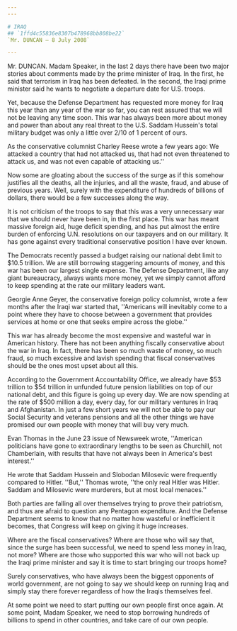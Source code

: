 ```yaml
---
---

# IRAQ
## `1ffd4c55836e8307b478968bb808be22`
`Mr. DUNCAN — 8 July 2008`

---
```



Mr. DUNCAN. Madam Speaker, in the last 2 days there have been two 
major stories about comments made by the prime minister of Iraq. In the 
first, he said that terrorism in Iraq has been defeated. In the second, 
the Iraqi prime minister said he wants to negotiate a departure date 
for U.S. troops.

Yet, because the Defense Department has requested more money for Iraq 
this year than any year of the war so far, you can rest assured that we 
will not be leaving any time soon. This war has always been more about 
money and power than about any real threat to the U.S. Saddam Hussein's 
total military budget was only a little over 2/10 of 1 percent of ours.

As the conservative columnist Charley Reese wrote a few years ago: We 
attacked a country that had not attacked us, that had not even 
threatened to attack us, and was not even capable of attacking us.''

Now some are gloating about the success of the surge as if this 
somehow justifies all the deaths, all the injuries, and all the waste, 
fraud, and abuse of previous years. Well, surely with the expenditure 
of hundreds of billions of dollars, there would be a few successes 
along the way.

It is not criticism of the troops to say that this was a very 
unnecessary war that we should never have been in, in the first place. 
This war has meant massive foreign aid, huge deficit spending, and has 
put almost the entire burden of enforcing U.N. resolutions on our 
taxpayers and on our military. It has gone against every traditional 
conservative position I have ever known.

The Democrats recently passed a budget raising our national debt 
limit to $10.5 trillion. We are still borrowing staggering amounts of 
money, and this war has been our largest single expense. The Defense 
Department, like any giant bureaucracy, always wants more money, yet we 
simply cannot afford to keep spending at the rate our military leaders 
want.

Georgie Anne Geyer, the conservative foreign policy columnist, wrote 
a few months after the Iraqi war started that, ''Americans will 
inevitably come to a point where they have to choose between a 
government that provides services at home or one that seeks empire 
across the globe.''

This war has already become the most expensive and wasteful war in 
American history. There has not been anything fiscally conservative 
about the war in Iraq. In fact, there has been so much waste of money, 
so much fraud, so much excessive and lavish spending that fiscal 
conservatives should be the ones most upset about all this.

According to the Government Accountability Office, we already have 
$53 trillion to $54 trillion in unfunded future pension liabilities on 
top of our national debt, and this figure is going up every day. We are 
now spending at the rate of $500 million a day, every day, for our 
military ventures in Iraq and Afghanistan. In just a few short years we 
will not be able to pay our Social Security and veterans pensions and 
all the other things we have promised our own people with money that 
will buy very much.

Evan Thomas in the June 23 issue of Newsweek wrote, ''American 
politicians have gone to extraordinary lengths to be seen as Churchill, 
not Chamberlain, with results that have not always been in America's 
best interest.''

He wrote that Saddam Hussein and Slobodan Milosevic were frequently 
compared to Hitler. ''But,'' Thomas wrote, ''the only real Hitler was 
Hitler. Saddam and Milosevic were murderers, but at most local 
menaces.''

Both parties are falling all over themselves trying to prove their 
patriotism, and thus are afraid to question any Pentagon expenditure. 
And the Defense Department seems to know that no matter how wasteful or 
inefficient it becomes, that Congress will keep on giving it huge 
increases.

Where are the fiscal conservatives? Where are those who will say 
that, since the surge has been successful, we need to spend less money 
in Iraq, not more? Where are those who supported this war who will not 
back up the Iraqi prime minister and say it is time to start bringing 
our troops home?

Surely conservatives, who have always been the biggest opponents of 
world government, are not going to say we should keep on running Iraq 
and simply stay there forever regardless of how the Iraqis themselves 
feel.

At some point we need to start putting our own people first once 
again. At some point, Madam Speaker, we need to stop borrowing hundreds 
of billions to spend in other countries, and take care of our own 
people.
